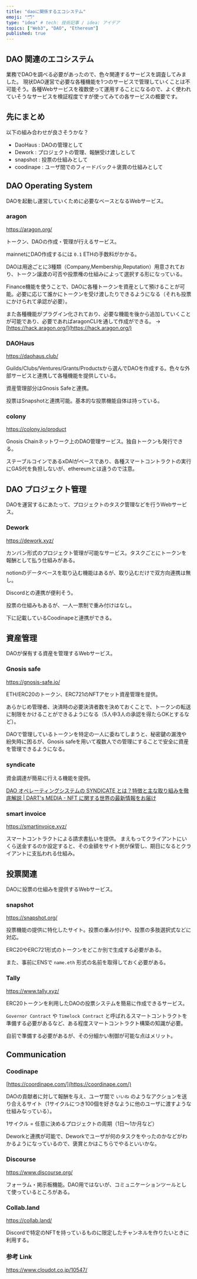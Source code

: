 ```yaml
---
title: "daoに関係するエコシステム"
emoji: "🗂"
type: "idea" # tech: 技術記事 / idea: アイデア
topics: ["Web3", "DAO", "Ethereum"]
published: true
---
```


## DAO 関連のエコシステム

業務でDAOを調べる必要があったので、色々関連するサービスを調査してみました。
現状DAO運営で必要な各種機能を1つのサービスで管理していくことは不可能そう。各種Webサービスを複数使って運用することになるので、よく使われていそうなサービスを検証程度ですが使ってみての各サービスの概要です。

## 先にまとめ

以下の組み合わせが良さそうかな？

- DaoHaus : DAOの管理として
- Dework : プロジェクトの管理、報酬受け渡しとして
- snapshot : 投票の仕組みとして
- coodinape : ユーザ間でのフィードバック＋褒賞の仕組みとして

## DAO Operating System

DAOを起動し運営していくために必要なベースとなるWebサービス。

### aragon

https://aragon.org/

トークン、DAOの作成・管理が行えるサービス。

mainnetにDAO作成するには `0.1` ETHの手数料がかかる。

DAOは用途ごとに3種類（Company,Membership,Reputation）用意されており、トークン譲渡の可否や投票権の仕組みによって選択する形になっている。

Finance機能を使うことで、DAOに各種トークンを資産として預けることが可能。必要に応じて誰かにトークンを受け渡したりできるようになる（それも投票にかけられて承認が必要）。

また各種機能がプラグイン化されており、必要な機能を後から追加していくことが可能であり、必要であればaragonCLIを通して作成ができる。 → [https://hack.aragon.org/](https://hack.aragon.org/)

### DAOHaus

https://daohaus.club/

Guilds/Clubs/Ventures/Grants/Productsから選んでDAOを作成する。色々な外部サービスと連携して各種機能を提供している。

資産管理部分はGnosis Safeと連携。

投票はSnapshotと連携可能。基本的な投票機能自体は持っている。

### colony

https://colony.io/product

Gnosis Chainネットワーク上のDAO管理サービス。独自トークンも発行できる。

ステーブルコインであるxDAIがベースであり、各種スマートコントラクトの実行にGAS代を負担しないが、ethereumとは違うので注意。

## DAO プロジェクト管理

DAOを運営するにあたって、プロジェクトのタスク管理などを行うWebサービス。

### Dework

https://dework.xyz/

カンバン形式のプロジェクト管理が可能なサービス。タスクごとにトークンを報酬として払う仕組みがある。

notionのデータベースを取り込む機能はあるが、取り込むだけで双方向連携は無し。

Discordとの連携が便利そう。

投票の仕組みもあるが、一人一票制で重み付けはなし。

下に記載しているCoodinapeと連携ができる。

## 資産管理

DAOが保有する資産を管理するWebサービス。

### Gnosis safe

https://gnosis-safe.io/

ETH/ERC20のトークン、ERC721のNFTアセット資産管理を提供。

あらかじめ管理者、決済時の必要決済者数を決めておくことで、トークンの転送に制限をかけることができるようになる（5人中3人の承認を得たらOKとするなど）。

DAOで管理しているトークンを特定の一人に委ねてしまうと、秘密鍵の漏洩や紛失時に困るが、Gnosis safeを用いて複数人での管理にすることで安全に資産を管理できるようになる。

### syndicate

資金調達が簡易に行える機能を提供。

[DAO オペレーティングシステムの SYNDICATE とは？特徴と主な取り組みを徹底解説 | DART's MEDIA - NFT に関する世界の最新情報をお届け](https://darts-nft.com/column/post-4261/)

### smart invoice

https://smartinvoice.xyz/

スマートコントラクトによる請求書払いを提供。
まえもってクライアントにいくら送金するのか設定すると、その金額をサイト側が保管し、期日になるとクライアントに支払われる仕組み。

## 投票関連

DAOに投票の仕組みを提供するWebサービス。

### snapshot

https://snapshot.org/

投票機能の提供に特化したサイト。投票の重み付けや、投票の多肢選択式などに対応。

ERC20やERC721形式のトークンをどこか別で生成する必要がある。

また、事前にENSで `name.eth` 形式の名前を取得しておく必要がある。

### Tally

https://www.tally.xyz/

ERC20トークンを利用したDAOの投票システムを簡易に作成できるサービス。

`Governor Contract` や `Timelock Contract` と呼ばれるスマートコントラクトを準備する必要があるなど、ある程度スマートコントラクト構築の知識が必要。

自前で準備する必要があるが、その分細かい制御が可能な点はメリット。

## Communication

### Coodinape

[https://coordinape.com/](https://coordinape.com/)

DAOの貢献者に対して報酬を与え、ユーザ間で `いいね` のようなアクションを送り合えるサイト（1サイクルにつき100個を好きなように他のユーザに渡すような仕組みなっている）。

1サイクル = 任意に決めるプロジェクトの周期（1日〜1か月など）

Deworkと連携が可能で、Deworkでユーザが何のタスクをやったのかなどがわかるようになっているので、褒賞とかはこちらでやるといいかな。

### Discourse

https://www.discourse.org/

フォーラム・掲示板機能。DAO用ではないが、コミュニケーションツールとして使っているところがある。

### Collab.land

https://collab.land/

Discordで特定のNFTを持っているものに限定したチャンネルを作りたいときに利用する。

### 参考 Link

https://www.cloudot.co.jp/10547/
